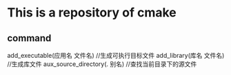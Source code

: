 # This is a repository of cmake

## command
  add_executable(应用名 文件名) //生成可执行目标文件
  add_library(库名 文件名) //生成库文件
  aux_source_directory(. 别名) //查找当前目录下的源文件
